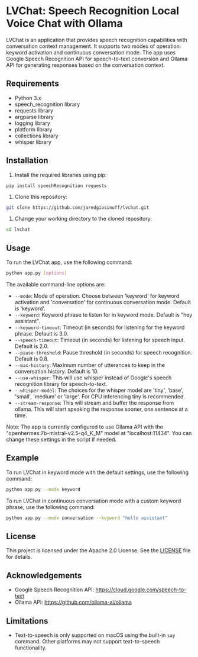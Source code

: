 LVChat: Speech Recognition Local Voice Chat with Ollama
==============================================================

LVChat is an application that provides speech recognition capabilities with conversation context management. It supports two modes of operation: keyword activation and continuous conversation mode. The app uses Google Speech Recognition API for speech-to-text conversion and Ollama API for generating responses based on the conversation context.

Requirements
------------

* Python 3.x
* speech\_recognition library
* requests library
* argparse library
* logging library
* platform library
* collections library
* whisper library

Installation
------------

1. Install the required libraries using pip:
```
pip install speechRecognition requests
```
1. Clone this repository:
```bash
git clone https://github.com/jaredgiosinuff/lvchat.git
```
1. Change your working directory to the cloned repository:
```bash
cd lvchat
```
Usage
-----

To run the LVChat app, use the following command:
```bash
python app.py [options]
```
The available command-line options are:

* `--mode`: Mode of operation. Choose between 'keyword' for keyword activation and 'conversation' for continuous conversation mode. Default is 'keyword'.
* `--keyword`: Keyword phrase to listen for in keyword mode. Default is "hey assistant".
* `--keyword-timeout`: Timeout (in seconds) for listening for the keyword phrase. Default is 3.0.
* `--speech-timeout`: Timeout (in seconds) for listening for speech input. Default is 2.0.
* `--pause-threshold`: Pause threshold (in seconds) for speech recognition. Default is 0.8.
* `--max-history`: Maximum number of utterances to keep in the conversation history. Default is 10.
* `--use-whisper`: This will use whisper instead of Google's speech recognition library for speech-to-text.
* `--whisper-model`: The choices for the whisper model are 'tiny', 'base', 'small', 'medium' or 'large'.  For CPU inferencing tiny is recommended.
* `--stream-response`: This will stream and buffer the response from ollama.  This will start speaking the response sooner, one sentence at a time.

Note: The app is currently configured to use Ollama API with the "openhermes:7b-mistral-v2.5-q4\_K\_M" model at "localhost:11434". You can change these settings in the script if needed.

Example
-------

To run LVChat in keyword mode with the default settings, use the following command:
```bash
python app.py --mode keyword
```
To run LVChat in continuous conversation mode with a custom keyword phrase, use the following command:
```bash
python app.py --mode conversation --keyword "hello assistant"
```
License
-------

This project is licensed under the Apache 2.0 License. See the [LICENSE](LICENSE) file for details.

Acknowledgements
----------------

* Google Speech Recognition API: <https://cloud.google.com/speech-to-text>
* Ollama API: <https://github.com/ollama-ai/ollama>

Limitations
-----------

* Text-to-speech is only supported on macOS using the built-in `say` command. Other platforms may not support text-to-speech functionality.
